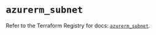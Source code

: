 # `azurerm_subnet`

Refer to the Terraform Registry for docs: [`azurerm_subnet`](https://registry.terraform.io/providers/hashicorp/azurerm/3.113.0/docs/resources/subnet).
